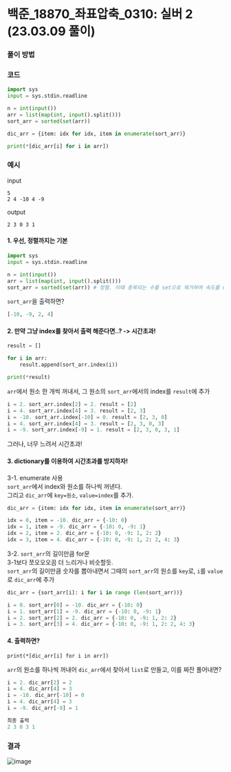 # 백준_18870_좌표압축_0310: 실버 2 (23.03.09 풀이)

### 풀이 방법


### 코드
```python
import sys
input = sys.stdin.readline

n = int(input())
arr = list(map(int, input().split()))
sort_arr = sorted(set(arr))

dic_arr = {item: idx for idx, item in enumerate(sort_arr)}

print(*[dic_arr[i] for i in arr])
```

### 예시
input
```
5
2 4 -10 4 -9
```

output
```
2 3 0 3 1
```

#### 1. 우선, 정렬까지는 기본
```python
import sys
input = sys.stdin.readline

n = int(input())
arr = list(map(int, input().split()))
sort_arr = sorted(set(arr)) # 정렬. 이때 중복되는 수를 set으로 제거하여 속도를 up!
```
`sort_arr`을 출력하면?

```python
[-10, -9, 2, 4]
```

#### 2. 만약 그냥 index를 찾아서 출력 해준다면..? -> 시간초과!
```python
result = []

for i in arr:
    result.append(sort_arr.index(i))

print(*result)
```

`arr`에서 원소 한 개씩 꺼내서, 그 원소의 `sort_arr`에서의 index를 `result`에 추가
```python
i = 2. sort_arr.index[2] = 2. result = [2]
i = 4. sort_arr.index[4] = 3. result = [2, 3]
i = -10. sort_arr.index[-10] = 0. result = [2, 3, 0]
i = 4. sort_arr.index[4] = 3. result = [2, 3, 0, 3]
i = -9. sort_arr.index[-9] = 1. result = [2, 3, 0, 3, 1]
```
그러나, 너무 느려서 시간초과!
  
#### 3. dictionary를 이용하여 시간초과를 방지하자!  
3-1. enumerate 사용  
`sort_arr`에서 index와 원소를 하나씩 꺼낸다.  
그리고 `dic_arr`에 `key=원소`, `value=index`를 추가.  

```python
dic_arr = {item: idx for idx, item in enumerate(sort_arr)}

idx = 0, item = -10. dic_arr = {-10: 0}
idx = 1, item = -9. dic_arr = {-10: 0, -9: 1}
idx = 2, item = 2. dic_arr = {-10: 0, -9: 1, 2: 2}
idx = 3, item = 4. dic_arr = {-10: 0, -9: 1, 2: 2, 4: 3}
```  
  
3-2. `sort_arr`의 길이만큼 for문  
3-1보다 쪼오오오끔 더 느리거나 비슷할듯.  
`sort_arr`의 길이만큼 숫자를 뽑아내면서 그때의 `sort_arr`의 원소를 `key`로, `i`를 `value`로 `dic_arr`에 추가  
```python
dic_arr = {sort_arr[i]: i for i in range (len(sort_arr))}

i = 0. sort_arr[0] = -10. dic_arr = {-10: 0}
i = 1. sort_arr[1] = -9. dic_arr = {-10: 0, -9: 1}
i = 2. sort_arr[2] = 2. dic_arr = {-10: 0, -9: 1, 2: 2}
i = 3. sort_arr[3] = 4. dic_arr = {-10: 0, -9: 1, 2: 2, 4: 3}
```  

#### 4. 출력하면?  
```
print(*[dic_arr[i] for i in arr])
```

`arr`의 원소를 하나씩 꺼내어 `dic_arr`에서 찾아서 `list`로 만들고, 이를 짜잔 풀어내면?  
```python
i = 2. dic_arr[2] = 2
i = 4. dic_arr[4] = 3
i = -10. dic_arr[-10] = 0
i = 4. dic_arr[4] = 3
i = -9. dic_arr[-9] = 1

최종 출력
2 3 0 3 1
```

### 결과
![image](https://user-images.githubusercontent.com/69101394/224075650-0b7a2c9a-2ca5-4dce-8975-8f4170c90065.png)
